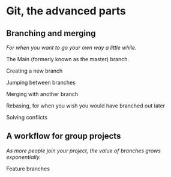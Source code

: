 # Git, the advanced parts


## Branching and merging

_For when you want to go your own way a little while._

The Main (formerly known as the master) branch.

Creating a new branch

Jumping between branches

Merging with another branch

Rebasing, for when you wish you would have branched out later

Solving conflicts

## A workflow for group projects

_As more people join your project, the value of branches grows exponentially._

Feature branches